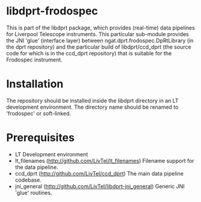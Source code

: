 # libdprt-frodospec

This is part of the libdprt package, which provides (real-time) data pipelines for Liverpool Telescope instruments.
This particular sub-module provides the JNI 'glue' (interface layer) between ngat.dprt.frodospec.DpRtLibrary (in the dprt repository) and the particular build of libdprt/ccd_dprt (the source code for which is in the ccd_dprt repository) that is suitable for the Frodospec instrument. 

# Installation

The repository should be installed inside the libdprt directory in an LT development environment. The directory name should be renamed to 'frodospec' or soft-linked.

# Prerequisites

- LT Development environment
- lt_filenames (http://github.com/LivTel/lt_filenames) Filename support for the data pipeline.
- ccd_dprt (http://github.com/LivTel/ccd_dprt) The main data pipeline codebase.
- jni_general (http://github.com/LivTel/libdprt-jni_general) Generic JNI 'glue' routines.
